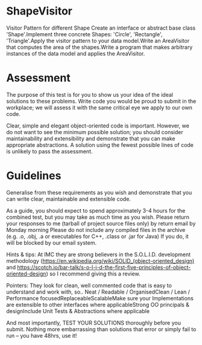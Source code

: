 # ShapeVisitor

Visitor Pattern for different Shape
Create an interface or abstract base class 'Shape'.Implement three concrete Shapes: 'Circle', 'Rectangle', 'Triangle'.Apply the visitor pattern to your data model.Write an AreaVisitor that computes the area of the shapes.Write a program that makes arbitrary instances of the data model and applies the AreaVisitor. 

# Assessment
The purpose of this test is for you to show us your idea of the ideal solutions to these problems. Write code you would be proud to submit in the workplace; we will assess it with the same critical eye we apply to our own code.
 
Clear, simple and elegant object-oriented code is important. However, we do not want to see the minimum possible solution; you should consider maintainability and extensibility and demonstrate that you can make appropriate abstractions. A solution using the fewest possible lines of code is unlikely to pass the assessment.

# Guidelines
Generalise from these requirements as you wish and demonstrate that you can write clear, maintainable and extensible code.
 
As a guide, you should expect to spend approximately 3-4 hours for the combined test, but you may take as much time as you wish. Please return your responses to me (tarball of project source files only) by return email by Monday morning Please do not include any compiled files in the archive (e.g. .o, .obj, .a or executables for C++, .class or .jar for Java) If you do, it will be blocked by our email system.           
 
Hints & tips:
At IMC they are strong believers in the S.O.L.I.D. development methodology (https://en.wikipedia.org/wiki/SOLID_(object-oriented_design) and https://scotch.io/bar-talk/s-o-l-i-d-the-first-five-principles-of-object-oriented-design) so I recommend giving this a review. 
 
Pointers: They look for clean, well commented code that is easy to understand and work with, so..
Neat / Readable / OrganisedClean / Lean / Performance focusedReplaceableScalableMake sure your Implementations are extensible to other interfaces where applicableStrong OO principals & designInclude Unit Tests & Abstractions where applicable 
 
And most importantly, TEST YOUR SOLUTIONS thoroughly before you submit. Nothing more embarrassing than solutions that error or simply fail to run – you have 48hrs, use it! 
